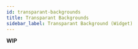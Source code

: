 ```yaml
---
id: transparant-backgrounds
title: Transparant Backgrounds
sidebar_label: Transparant Background (Widget)
---
```


**WIP**
